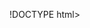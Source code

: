 !DOCTYPE html>
<html lang="en">
<head>
    <meta charset="UTF-8">
    <meta http-equiv="X-UA-Compatible" content="IE=edge">
    <meta name="viewport" content="width=device-width, initial-scale=1.0">
    <style>.bod{background-image: url("LOG.jpg");
        display: flex;
        background-position: center;
        background-size: cover;
        width:100%;
        height: 100vh;
        align-items: center;
        justify-content: center;
        font-family: cursive;
    }
    div.be{width: 980px;
        height: 560px;
        border-radius: 15px;
        box-shadow:0 0 30px blueviolet;
        background:radial-gradient(blueviolet);
        backdrop-filter: blur(3px);
    }
    div.st{display: flex;
        flex-direction: row;
        color: white;
        margin-left: 0px;
        width: 550px;
        height: 80px;
        border-radius: 15px 0 15px 0;
        background-color: blueviolet;
        border: 1px solid blueviolet;
    }
    .hom{
        margin-left: 60PX;
        margin-top: 30px;
        transition: ease-in-out 0.5s;
    }
    .hom:hover{
        color: rgba(0, 0, 0, 0.781);
    }
    .sea{border: none;
        background-color: transparent;
        position: relative;
        left: 700px;
        top: -30px;
        outline: none;
        height: 30px;
        width: 250px;
        border-bottom: 1px solid blueviolet;
        border-right: 1px solid transparent;
        border-left: 1px solid transparent;
        border-top: 1px solid transparent;
    }
    .sea:hover{border-bottom-color:white;
    }
    .sea::placeholder{
        color: white;
        font-size: larger;
    }
    .lo{display: flex;
        flex-direction: column;
        border: 3px solid blueviolet;
        width: 300px;
        margin-left: 20px;
        margin-top: 10px;
        height: 400px; 
        border-radius: 10px;
        transition: ease-in-out 0.3s;
    }
    .lo:hover{
        border-color: white;
    }
    .og{display: flex;
        color: blueviolet;
        justify-content: center;
        font-size: xx-large;
    }
    
    .ph{border: none;
        color: white;
        background-color: transparent;
        border-bottom: 2px solid blueviolet;
        margin-left: 7px;
        margin-right: 15px;
        outline: none;
    }
    .ph::placeholder{
        color: white;
        font: size 20px;;
    }
    .em{margin-left: 7px;
        color: white;
    }
    .ph:hover{
        border-color: white;
    }
    .ss{border: none;
        color: white;
        background-color: transparent;
        border-bottom: 2px solid blueviolet;
        margin-left: 7px;
        margin-right: 15px;
        outline: none;
    }
    .ss::placeholder{
        color: white;
        font: size 20px;;
    }
    .pa{margin-left: 7px;
        color: white;
    }
    .ss:hover{
        border-color: white;
    }
    .fo{color: red;
        margin-left: 7px;
        margin-top: 20px;
        width: 170px;
        transition: ease-in-out 0.3s;
    }
    .fo:hover{
        color: green;
    }
    .gi{width: 100px;
        display: flex;
        justify-content: center;
        align-items: center;
        margin-top: 30px;
        height: 40px;
        border: none;
        border-radius: 7px;
        margin-left: 100px;
        font-family: cursive;
        font-size: large;
    }
    .gi:hover{color: white;
        background-color: blueviolet;
    }
    .wel{width: 450px;
        height: 400px;
        border: 3px solid blueviolet;
        border-radius: 12px;
        margin-top: -405px;
        margin-left: 350px;
    }
    .wel:hover{
        border-color: white;
    }
    .el{display: flex;
        color: blueviolet;
        justify-content: center;
        font-size: xx-large;
    }
    .br{word-spacing: 10px;
        font-size: large;
        color: white;
    }
    .spa{display: flex;
    justify-content: space-between;
    margin-left: 10px;
    margin-right: 10px;
    }
    .li{width: 120px;
        display: flex;
        justify-content: center;
        align-items: center;
        margin-top: 55px;
        height: 35px;
        border: none;
        border-radius: 7px;
        font-family: cursive;
        font-size: large;
    }
    .lt{width: 140px;
        display: flex;
        justify-content: center;
        align-items: center;
        margin-top: 55px;
        height: 35px;
        border: none;
        border-radius: 7px;
        font-family: cursive;
        font-size: large;
    }
    .ly{width: 130px;
        display: flex;
        justify-content: center;
        align-items: center;
        margin-top: 55px;
        height: 35px;
        border: none;
        border-radius: 7px;
        font-family: cursive;
        font-size: large;
    }
    .li:hover{color: white;
        background-color: blueviolet;
    }
    .lt:hover{color: white;
        background-color: blueviolet;
    }
    .ly:hover{color: white;
        background-color: blueviolet;
    }
    
    
    
    div.ba{width: 750px;
        height: 560px;
        display: flex;
        justify-content: center;
        flex-direction: column;
        border-radius: 15px;
        box-shadow:0 0 30px blueviolet;
        background:radial-gradient(blueviolet);
        backdrop-filter: blur(3px);
    }
    div.ov{display: flex;
        width: 200px;
        flex-direction: column;
        justify-content: center;
        margin-left: 130px;
        color: blueviolet;
        margin-top: -50px;
    }
    .las{display: flex;
        justify-content: stretch;
        margin-top: -18px;
        width: 500px;
        height: 25px;
        background-color: transparent;
        border-bottom: 1px solid blueviolet;
        border-top: none;
        color: #fff;
        border-left: none;
        border-right: none;
        outline: none;
    }
    .las:hover{border-bottom-color: #fff;
    }
    .las::placeholder{color: white;
        font-size: 15px;
    }
        .tt{display: flex;
            justify-content: center;
            align-items: center;
            width: 700px;
            margin-left: 25px;
            margin-top: 30px;
            height: 40px;
            border: none;
            border-radius: 10px;
            font-size: x-large;
            font-weight: 500px;
            font-family: cursive;
        }
        .tt:hover{color: white;
            background-color: blueviolet;
        }
        .gh{display: flex;
            justify-content: center;
            position: relative;
            top: -30px;
            color: blueviolet;
            text-decoration: underline;
        }
        .gin{position: relative;
            top: -20px;
        }</style>
    <title>ABIMBOLA LOGIN PAGE</title>
</head>
<body class="bod">  
    <div class="be">
        <div class="st">
        <p class="hom">HOME</p>
        <p class="hom">ABOUT</p>
        <p class="hom">SERVICE</p>
        <p class="hom">CONTACT</p>
        </div> 
        <a href="https://www.google.com.ng/webhp?tab=rw"><input class="sea" type="search" placeholder="Click to search"></a>
        <div class="lo">
            <h3 class="og">LOGIN</h3>
            <p class="em"><b>Email or Phone Number:</b></p>
            <input class="ph" type="text" placeholder="Enter Email or Phone Number">
            <p class="pa"><b>Password:</b></p>
            <input class="ss" type="password" placeholder="Enter Password">
            <a class="fo" href="SIGN UP.html">I am a new member</a>
            <button class="gi">LOGIN</button>
        </div>
        <div class="wel">
            <h3 class="el">WELCOME EVERYONE</h3>
            <p class="br">The webpage is a single document on the web using a unique URL,
                while a website is a collection of multiple webpage in which information on a related
                topic or another subject is linked together under the same domain</p>
                <div class="spa">
                    <button class="li">LIKE PAGE</button>
                    <button class="lt">LEARN MORE</button>
                    <button class="ly">FOLLOW US</button>
                </div>
        </div>
    </div>
</body>
</html>
